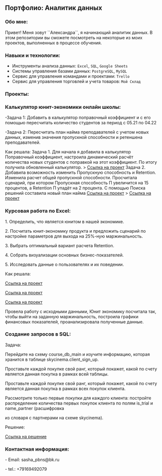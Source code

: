 <p> <h2> Портфолио: Аналитик данных </h2> </p>

 <p> <h3> Обо мне: </h3> </p>

<p>Привет! Меня зовут ``Александра``, я начинающий аналитик данных. В этом репозитории вы сможете посмотреть на некоторые из моих проектов, выполненных в процессе обучения. </p>

<p> <h3> Навыки и технологии: </h3> </p>

- Инструменты анализа данных: ``Excel``, ``SQL``, ``Google Sheets``
- Системы управления базами данных: ``PostgreSQL``, ``MySQL``
- Сервис для управления командами и проектами: ``Trello``
- Сервис для управления торговлей и учета товаров: ``Мой Склад``

<p> <h3> Проекты: </h3> </p>

<p> <h3>  Калькулятор юнит-экономики онлайн школы: </h3> </p> 

<p>-Задача 1: Добавить в калькулятор поправочный коэффициент и с его помощью пересчитать количество студентов за период с 05.21 по 04.22 </p> 
<p>-Задача 2: Пересчитать план найма преподавателей с учетом новых данных, изменив значения пропускной способности и ретеншена преподавателей. </p> 

<p>Как решала: Задача 1. Для начала я добавила в калькулятор Поправочный коэффициент, настроила динамический расчёт количества новых студентов с поправкой на этот коэффициент. По итогу получила обновленный калькулятор. > <a href="https://github.com/Grabar-Aleksandra/portfolio/blob/main/06%2013_19_50647f3276e7bf31.61485696Домашняяработа.СборкакалькулятораюнитэкономикиГрабарьА.И.xlsx%20-%20Excel%20(Сбой%20активации%20продукта)2.jpg">Ссылка на проект</a> Задача 2. Добавила возможность изменить Пропускную способность и Retention. Изменила расчет общей пропускной способности. Просчитала сценарий, при котором Пропускная способность П увеличится на 15 процентов, а Retention П упадёт на 2 процента. С помощью Поиска решений составила новый план найма <a href="https://github.com/Grabar-Aleksandra/portfolio/blob/main/06%2013_19_50647f3276e7bf31.61485696Домашняяработа.СборкакалькулятораюнитэкономикиГрабарьА.И.xlsx%20-%20Excel%20(Сбой%20активации%20продукта).jpg">Ссылка на проект</a>    > <a href="https://github.com/Grabar-Aleksandra/portfolio/blob/main/06%2013_19_50647f3276e7bf31.61485696Домашняяработа.СборкакалькулятораюнитэкономикиГрабарьА.И.xlsx%20-%20Excel%20(Сбой%20активации%20продукта).jpg">Ссылка на проект</a> </p> 

<p> <h3>  Курсовая работа по Excel: </h3> </p>

<p>1. Определить, что является юнитом в нашей экономике.</p> 
<p> 2. Посчитать юнит-экономику продукта и предложить сценарий по настройке параметров для выхода на 25%-ную маржинальность.</p> 
<p> 3. Выбрать оптимальный вариант расчета Retention. </p> 
<p> 4. Собрать визуализации основных бизнес-показателей.</p> 
<p> 5. Исследовать данные о пользователях и их поведении.</p> 

<p>Как решала: 
<p>  <a href="https://github.com/Grabar-Aleksandra/portfolio/blob/main/kursovaya.jpg">Ссылка на проект</a>  </p>
<p> <a href="https://github.com/Grabar-Aleksandra/portfolio/blob/main/05%2010_26_4464a54564924124.18160145КурсоваяГрабарь.xlsx%20-%20Excel%20(Сбой%20активации%20продукта).jpg">Ссылка на проект</a>  </p>
<p>  <a href="https://github.com/Grabar-Aleksandra/portfolio/blob/main/05%2010_26_4464a54564924124.18160145КурсоваяГрабарь.xlsx%20-%20Excel%20(Сбой%20активации%20продукта)2.jpg">Ссылка на проект</a>  </p> 
<p> Провела работу с исходными данными, Юнит экономику посчитала так, чтобы выйти на заданную маржинальность, построила графики финансовых показателей, проанализировала полученные данные. </p> 

<p> <h3> Создание запросов в SQL: </h3> </p>
<p>Задача: </p> 
<p>Перейдите на схему course_db_main и изучите информацию, которая хранится в таблице skycinema.client_sign_up. </p>
<p>Проставьте каждой покупке свой ранг, который покажет, какой по счету является данная покупка в рамках всей таблицы. </p>
<p>Проставьте каждой покупке свой ранг, который покажет, какой по счету является данная покупка в рамках всех покупок клиента. </p>
<p>Рассмотрите только первые покупки для каждого клиента: постройте распределение количества первых покупок клиента по полям is_trial и name_partner (расшифровка <p>из словаря с партнерами на схеме skycinema). </p>

</p> Решение: </p>
</p>  <a href="https://github.com/Grabar-Aleksandra/portfolio/blob/main/Решение.docx">Ссылка на решение </a>  </p> 

<p><h3>Контактная информация: </h3> </p> 
<p>- Email: sasha_pbns@bk.ru </p> 
<p>- tel.: +79169492079 </p> 
